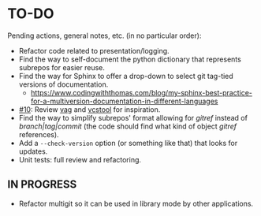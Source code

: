 # TO-DO
Pending actions, general notes, etc. (in no particular order):
* Refactor code related to presentation/logging.
* Find the way to self-document the python dictionary that represents subrepos for easier reuse.
* Find the way for Sphinx to offer a drop-down to select git tag-tied versions of documentation.
  * https://www.codingwiththomas.com/blog/my-sphinx-best-practice-for-a-multiversion-documentation-in-different-languages
* [#10](../../issues/10): Review [vag](https://github.com/charlyoleg2/vag) and [vcstool](https://github.com/dirk-thomas/vcstool) for inspiration.
* Find the way to simplify subrepos' format allowing for *gitref* instead of *branch|tag|commit* (the code should find what kind of object *gitref* references).
* Add a `--check-version` option (or something like that) that looks for updates.
* Unit tests: full review and refactoring.

## IN PROGRESS
* Refactor multigit so it can be used in library mode by other applications.
